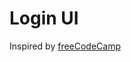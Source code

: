 # Login UI

Inspired by [freeCodeCamp](https://medium.freecodecamp.org/how-to-build-a-double-slider-sign-in-and-sign-up-form-6a5d03612a34)
